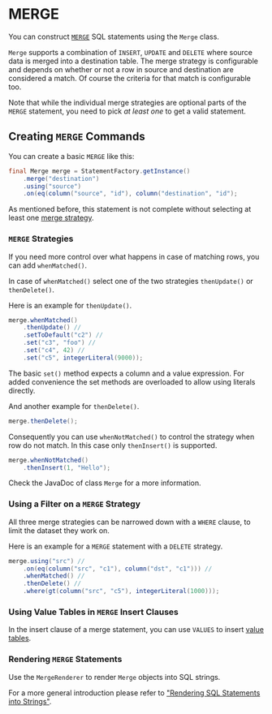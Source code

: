 # MERGE

You can construct [`MERGE`](https://docs.exasol.com/sql/merge.htm) SQL statements using the `Merge` class.

`Merge` supports a combination of `INSERT`, `UPDATE` and `DELETE` where source data is merged into a destination table. The merge strategy is configurable and depends on whether or not a row in source and destination are considered a match.
Of course the criteria for that match is configurable too.

Note that while the individual merge strategies are optional parts of the `MERGE` statement, you need to pick *at least one* to get a valid statement.

## Creating `MERGE` Commands

You can create a basic `MERGE` like this:

```java
final Merge merge = StatementFactory.getInstance()
    .merge("destination")
    .using("source")
    .on(eq(column("source", "id"), column("destination", "id");
```

As mentioned before, this statement is not complete without selecting at least one [merge strategy](#merge-strategies).

### `MERGE` Strategies

If you need more control over what happens in case of matching rows, you can add `whenMatched()`.

In case of `whenMatched()` select one of the two strategies `thenUpdate()` or `thenDelete()`.

Here is an example for `thenUpdate()`.

```java
merge.whenMatched()
    .thenUpdate() //
    .setToDefault("c2") //
    .set("c3", "foo") //
    .set("c4", 42) //
    .set("c5", integerLiteral(9000));
```

The basic `set()` method expects a column and a value expression. For added convenience the set methods are overloaded to allow using literals directly.

And another example for `thenDelete()`.

```java
merge.thenDelete();
```

Consequently you can use `whenNotMatched()` to control the strategy when row do not match. In this case only `thenInsert()` is supported.

```java
merge.whenNotMatched()
    .thenInsert(1, "Hello");
```

Check the JavaDoc of class `Merge` for a more information.

### Using a Filter on a `MERGE` Strategy

All three merge strategies can be narrowed down with a `WHERE` clause, to limit the dataset they work on.

Here is an example for a `MERGE` statement with a `DELETE` strategy.

```java
merge.using("src") //
    .on(eq(column("src", "c1"), column("dst", "c1"))) //
    .whenMatched() //
    .thenDelete() //
    .where(gt(column("src", "c5"), integerLiteral(1000)));
```

### Using Value Tables in `MERGE` Insert Clauses

In the insert clause of a merge statement, you can use `VALUES` to insert [value tables](../common_constructs/value_tables.md).

### Rendering `MERGE` Statements

Use the `MergeRenderer` to render `Merge` objects into SQL strings.

For a more general introduction please refer to ["Rendering SQL Statements into Strings"](../rendering.md).